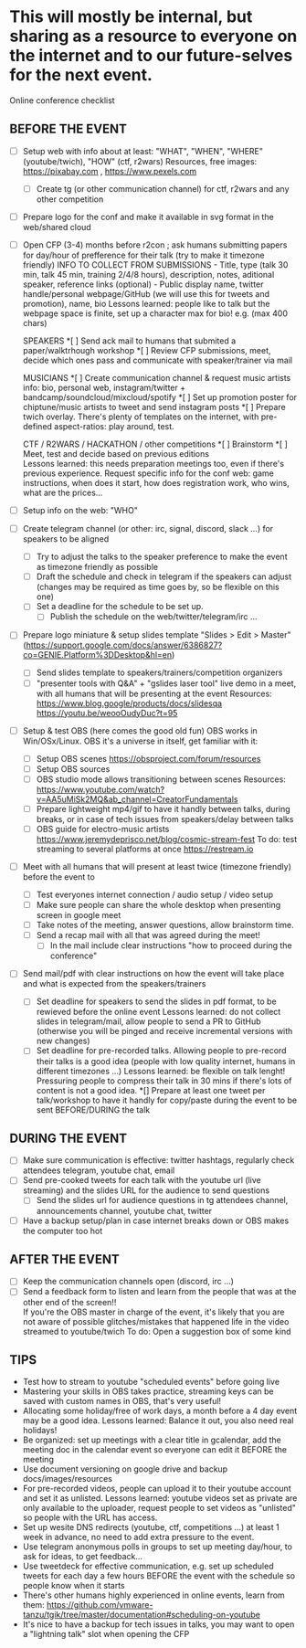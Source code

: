 # This will mostly be internal, but sharing as a resource to everyone on the internet and to our future-selves for the next event.

Online conference checklist 

## BEFORE THE EVENT
*[ ] Setup web with info about at least: "WHAT", "WHEN", "WHERE" (youtube/twich), "HOW" (ctf, r2wars)
    Resources, free images: https://pixabay.com  , https://www.pexels.com 
    *[ ] Create tg (or other communication channel) for ctf, r2wars and any other competition
*[ ] Prepare logo for the conf and make it available in svg format in the web/shared cloud

*[ ] Open CFP (3-4) months before r2con ; ask humans submitting papers for day/hour of prefference for their talk (try to make it timezone friendly)
    INFO TO COLLECT FROM SUBMISSIONS
      - Title, type (talk 30 min, talk 45 min, training 2/4/8 hours), description, notes, aditional speaker, reference links (optional)
      - Public display name, twitter handle/personal webpage/GitHub (we will use this for tweets and promotion), name, bio 
      Lessons learned: people like to talk but the webpage space is finite, set up a character max for bio! e.g. (max 400 chars)

    SPEAKERS
      *[ ] Send ack mail to humans that submited a paper/walktrhough workshop
      *[ ] Review CFP submissions, meet, decide which ones pass and communicate with speaker/trainer via mail

    MUSICIANS
      *[ ] Create communication channel & request music artists info: bio, personal web, instagram/twitter + bandcamp/soundcloud/mixcloud/spotify
      *[ ] Set up promotion poster for chiptune/music artists to tweet and send instagram posts
      *[ ] Prepare twich overlay. There's plenty of templates on the internet, with pre-defined aspect-ratios: play around, test.

    CTF / R2WARS / HACKATHON / other competitions
      *[ ] Brainstorm 
      *[ ] Meet, test and decide based on previous editions  
          Lessons learned: this needs preparation meetings too, even if there's previous experience.
          Request specific info for the conf web: game instructions, when does it start, how does registration work, who wins, what are the prices...

*[ ] Setup info on the web: "WHO"

*[ ] Create telegram channel (or other: irc, signal, discord, slack ...) for speakers to be aligned
    *[ ] Try to adjust the talks to the speaker preference to make the event as timezone friendly as possible
    *[ ] Draft the schedule and check in telegram if the speakers can adjust (changes may be required as time goes by, so be flexible on this one)
    *[ ] Set a deadline for the schedule to be set up.
       *[ ] Publish the schedule on the web/twitter/telegram/irc ...

*[ ] Prepare logo miniature & setup slides template "Slides > Edit > Master" (https://support.google.com/docs/answer/6386827?co=GENIE.Platform%3DDesktop&hl=en)
    *[ ] Send slides template to speakers/trainers/competition organizers
    *[ ] "presenter tools with Q&A" + "gslides laser tool" live demo in a meet, with all humans that will be presenting at the event
         Resources: https://www.blog.google/products/docs/slidesqa    https://youtu.be/weooOudyDuc?t=95

*[ ] Setup & test OBS (here comes the good old fun)
   OBS works in Win/OSx/Linux. OBS it's a universe in itself, get familiar with it:
    *[ ] Setup OBS scenes   https://obsproject.com/forum/resources
    *[ ] Setup OBS sources
    *[ ] OBS studio mode allows transitioning between scenes 
        Resources: https://www.youtube.com/watch?v=AA5uMiSk2MQ&ab_channel=CreatorFundamentals
    *[ ] Prepare lightweight mp4/gif to have it handly between talks, during breaks, or in case of tech issues from speakers/delay between talks 
    *[ ] OBS guide for electro-music artists https://www.jeremydeprisco.net/blog/cosmic-stream-fest
        To do: test streaming to several platforms at once https://restream.io
        
*[ ] Meet with all humans that will present at least twice (timezone friendly) before the event to
    *[ ] Test everyones internet connection / audio setup / video setup
    *[ ] Make sure people can share the whole desktop when presenting screen in google meet
    *[ ] Take notes of the meeting, answer questions, allow brainstorm time. 
    *[ ] Send a recap mail with all that was agreed during the meet!
        *[ ] In the mail include clear instructions "how to proceed during the conference"

*[ ] Send mail/pdf with clear instructions on how the event will take place and what is expected from the speakers/trainers
    *[ ] Set deadline for speakers to send the slides in pdf format, to be rewieved before the online event
        Lessons learned: do not collect slides in telegram/mail, allow people to send a PR to GitHub (otherwise you will be pinged and receive incremental versions with new changes)
    *[ ] Set deadline for pre-recorded talks. Allowing people to pre-record their talks is a good idea (people with low quality internet, humans in different timezones ...)
        Lessons learned: be flexible on talk lenght! Pressuring people to compress their talk in 30 mins if there's lots of content is not a good idea.
*[] Prepare at least one tweet per talk/workshop to have it handly for copy/paste during the event to be sent BEFORE/DURING the talk                         

## DURING THE EVENT
*[ ] Make sure communication is effective: twitter hashtags, regularly check attendees telegram, youtube chat, email
*[ ] Send pre-cooked tweets for each talk with the youtube url (live streaming) and the slides URL for the audience to send questions
    *[ ] Send the slides url for audience questions in tg attendees channel, announcements channel, youtube chat, twitter
*[ ] Have a backup setup/plan in case internet breaks down or OBS makes the computer too hot 

## AFTER THE EVENT
*[ ] Keep the communication channels open (discord, irc ...)
*[ ] Send a feedback form to listen and learn from the people that was at the other end of the screen!!  
    If you're the OBS master in charge of the event, it's likely that you are not aware of possible glitches/mistakes that happened life in the video streamed to youtube/twich
        To do: Open a suggestion box of some kind

## TIPS
- Test how to stream to youtube "scheduled events" before going live
- Mastering your skills in OBS takes practice, streaming keys can be saved with custom names in OBS, that's very useful!
- Allocating some holiday/free of work days, a month before a 4 day event may be a good idea. 
  Lessons learned: Balance it out, you also need real holidays!
- Be organized: set up meetings with a clear title in gcalendar, add the meeting doc in the calendar event so everyone can edit it BEFORE the meeting
- Use document versioning on google drive and backup docs/images/resources
- For pre-recorded videos, people can upload it to their youtube account and set it as unlisted.
    Lessons learned: youtube videos set as private are only available to the uploader, request people to set videos as "unlisted" so people with the URL has access. 
- Set up wesite DNS redirects (youtube, ctf, competitions ...) at least 1 week in advance, no need to add extra pressure to the event.
- Use telegram anonymous polls in groups to set up meeting day/hour, to ask for ideas, to get feedback...
- Use tweetdeck for effective communication, e.g. set up scheduled tweets for each day a few hours BEFORE the event with the schedule so people know when it starts
- There's other humans highly experienced in online events, learn from them:
  https://github.com/vmware-tanzu/tgik/tree/master/documentation#scheduling-on-youtube
- It's nice to have a backup for tech issues in talks, you may want to open a "lightning talk" slot when opening the CFP
